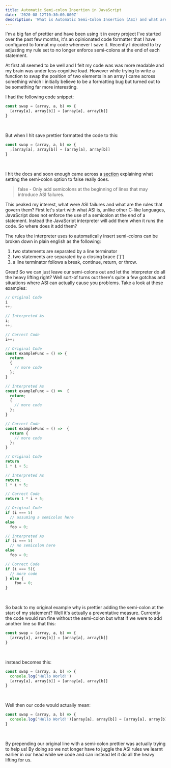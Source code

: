 ```yaml
---
title: Automatic Semi-colon Insertion in JavaScript
date: '2020-08-12T10:30:00.000Z'
description: 'What is Automatic Semi-Colon Insertion (ASI) and what are the rules that govern it?'
---
```


I'm a big fan of prettier and have been using it in every project I've started over the past few months, it's an opinionated code formatter that I have configured to format my code whenever I save it. Recently I decided to try adjusting my rule set to no longer enforce semi-colons at the end of each statement.

At first all seemed to be well and I felt my code was was more readable and my brain was under less cognitive load.
However while trying to write a function to swap the position of two elements in an array I came across something which I initially believe to be a formatting bug but turned out to be something far more interesting.

I had the following code snippet:

```javascript
const swap = (array, a, b) => {
  [array[a], array[b]] = [array[a], array[b]]
}
```

<br/>

But when I hit save prettier formatted the code to this:

```javascript
const swap = (array, a, b) => {
  ;[array[a], array[b]] = [array[a], array[b]]
}
```

<br/>

I hit the docs and soon enough came across a [section](https://prettier.io/docs/en/options.html#semicolons) explaining what setting the semi-colon option to false really does.

> false - Only add semicolons at the beginning of lines that may introduce ASI failures.

This peaked my interest, what were ASI failures and what are the rules that govern them? First let's start with what ASI is, unlike other C-like languages, JavaScript does not enforce the use of a semicolon at the end of a statement. Instead the JavaScript interpreter will add them when it runs the code. So where does it add them?

The rules the interpreter uses to automatically insert semi-colons can be broken down in plain english as the following:

1. two statements are separated by a line terminator
2. two statements are separated by a closing brace ('}')
3. a line terminator follows a break, continue, return, or throw.

Great! So we can just leave our semi-colons out and let the interpreter do all the heavy lifting right? Well sort-of turns out there's quite a few gotchas and situations where ASI can actually cause you problems. Take a look at these examples:

```javascript
// Original Code
i
++;

// Interpreted As
i;
++;

// Correct Code
i++;
```

```javascript
// Original Code
const exampleFunc = () => {
  return
  {
    // more code
  };
}

// Interpreted As
const exampleFunc = () =>  {
  return;
  {
    // more code
  };
}

// Correct Code
const exampleFunc = () =>  {
  return {
    // more code
  };
}
```

```javascript
// Original Code
return
1 * i + 5;

// Interpreted As
return;
1 * i + 5;

// Correct Code
return 1 * i + 5;
```

```javascript
// Original Code
if (i === 5)
  // assuming a semicolon here
else
  foo = 0;

// Interpreted As
if (i === 5)
  // no semicolon here
else
  foo = 0;

// Correct Code
if (i === 5){
  // more code
} else {
    foo = 0;
}
```
<br/>

So back to my original example why is prettier adding the semi-colon at the start of my statement? Well it's actually a preventative measure. Currently the code would run fine without the semi-colon but what if we were to add another line so that this:


```javascript
const swap = (array, a, b) => {
  [array[a], array[b]] = [array[a], array[b]]
}
```

<br/>

instead becomes this: 

```javascript
const swap = (array, a, b) => {
  console.log('Hello World!')
  [array[a], array[b]] = [array[a], array[b]]
}
```

<br/>

Well then our code would actually mean:

```javascript
const swap = (array, a, b) => {
  console.log('Hello World!')[array[a], array[b]] = [array[a], array[b]]
}
```

<br/>

By prepending our original line with a semi-colon prettier was actually trying to help us! By doing so we not longer have to juggle the ASI rules we learnt earlier in our head while we code and can instead let it do all the heavy lifting for us.
